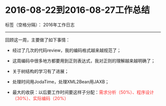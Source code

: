 ﻿# 2016-08-22到2016-08-27工作总结

标签（空格分隔）： 2016年工作日志

---

回顾这一周，主要做了如下事情：

 - 经过了几次的代码review，我的编码格式越来越规范了；

 - 这周编码中很多地方都要用到正则表达式，我对正则的理解越来越明确了；

 - 关于树结构的学习有了进展；

 - 处理时间用JodaTime，处理XML2Bean用JAXB；
  
 - 最大的收获：以后要工作时间要这样子分配：<font color="FF2D2D">需求分析（50%）、程序设计（30%）、实际编码（20%）</font>
  
